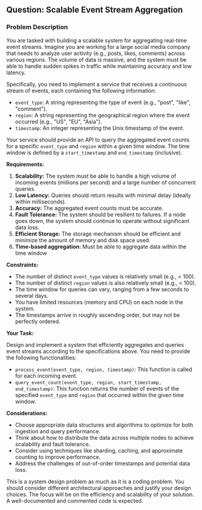 ## Question: Scalable Event Stream Aggregation

### Problem Description

You are tasked with building a scalable system for aggregating real-time event streams. Imagine you are working for a large social media company that needs to analyze user activity (e.g., posts, likes, comments) across various regions. The volume of data is massive, and the system must be able to handle sudden spikes in traffic while maintaining accuracy and low latency.

Specifically, you need to implement a service that receives a continuous stream of events, each containing the following information:

*   `event_type`: A string representing the type of event (e.g., "post", "like", "comment").
*   `region`: A string representing the geographical region where the event occurred (e.g., "US", "EU", "Asia").
*   `timestamp`: An integer representing the Unix timestamp of the event.

Your service should provide an API to query the aggregated event counts for a specific `event_type` and `region` within a given time window. The time window is defined by a `start_timestamp` and `end_timestamp` (inclusive).

**Requirements:**

1.  **Scalability:** The system must be able to handle a high volume of incoming events (millions per second) and a large number of concurrent queries.
2.  **Low Latency:** Queries should return results with minimal delay (ideally within milliseconds).
3.  **Accuracy:** The aggregated event counts must be accurate.
4.  **Fault Tolerance:** The system should be resilient to failures. If a node goes down, the system should continue to operate without significant data loss.
5.  **Efficient Storage:** The storage mechanism should be efficient and minimize the amount of memory and disk space used.
6.  **Time-based aggregation:** Must be able to aggregate data within the time window

**Constraints:**

*   The number of distinct `event_type` values is relatively small (e.g., < 100).
*   The number of distinct `region` values is also relatively small (e.g., < 100).
*   The time window for queries can vary, ranging from a few seconds to several days.
*   You have limited resources (memory and CPU) on each node in the system.
*   The timestamps arrive in roughly ascending order, but may not be perfectly ordered.

**Your Task:**

Design and implement a system that efficiently aggregates and queries event streams according to the specifications above. You need to provide the following functionalities:

*   `process_event(event_type, region, timestamp)`: This function is called for each incoming event.
*   `query_event_count(event_type, region, start_timestamp, end_timestamp)`: This function returns the number of events of the specified `event_type` and `region` that occurred within the given time window.

**Considerations:**

*   Choose appropriate data structures and algorithms to optimize for both ingestion and query performance.
*   Think about how to distribute the data across multiple nodes to achieve scalability and fault tolerance.
*   Consider using techniques like sharding, caching, and approximate counting to improve performance.
*   Address the challenges of out-of-order timestamps and potential data loss.

This is a system design problem as much as it is a coding problem. You should consider different architectural approaches and justify your design choices. The focus will be on the efficiency and scalability of your solution. A well-documented and commented code is expected.

